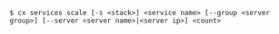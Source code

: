 <!-- layout:code post: services_usage -->

```
$ cx services scale [-s <stack>] <service name> [--group <server group>] [--server <server name>|<server ip>] <count>
```
